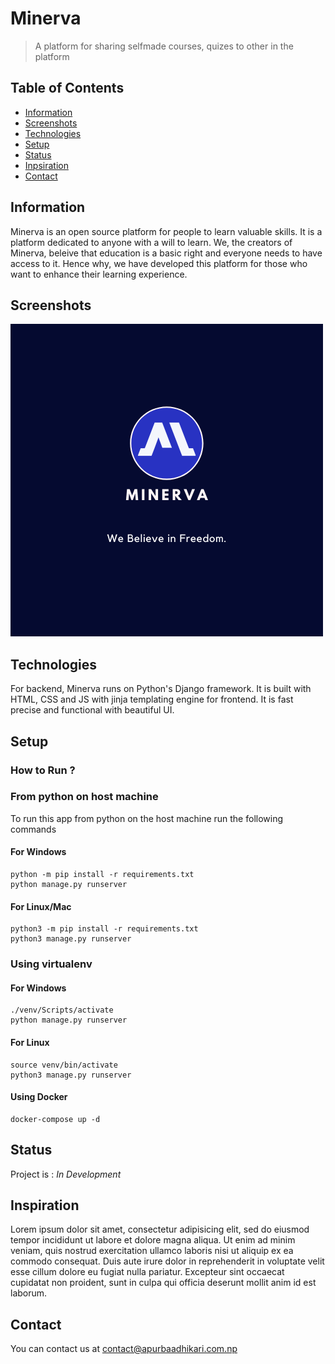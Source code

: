 # Minerva
> A platform for sharing selfmade courses, quizes to other in the platform

## Table of Contents
* [Information](#general-info)
* [Screenshots](#screenshots)
* [Technologies](#technologies)
* [Setup](#setup)
* [Status](#status)
* [Inpsiration](#inspiration)
* [Contact](#contact)

## Information
Minerva is an open source platform for people to learn valuable skills. It is a platform dedicated to anyone with a will to learn. We, the creators of Minerva, beleive that education is a basic right and everyone needs to have access to it. Hence why, we have developed this platform for those who want to enhance their learning experience.

## Screenshots
![Banner](./img/min.png)

## Technologies
For backend, Minerva runs on Python's Django framework. It is built with HTML, CSS and JS with jinja templating engine for frontend. It is fast precise and functional with beautiful UI.

## Setup

### How to Run ?

### From python on host machine
To run this app from python on the host machine run the following commands

#### For Windows
```
python -m pip install -r requirements.txt
python manage.py runserver
```
#### For Linux/Mac
```
python3 -m pip install -r requirements.txt
python3 manage.py runserver
```

### Using virtualenv

#### For Windows
```
./venv/Scripts/activate
python manage.py runserver
```
#### For Linux
```
source venv/bin/activate
python3 manage.py runserver
```

#### Using Docker
 ```
 docker-compose up -d
 ```
## Status
Project is : _In Development_


## Inspiration
Lorem ipsum dolor sit amet, consectetur adipisicing elit, sed do eiusmod
tempor incididunt ut labore et dolore magna aliqua. Ut enim ad minim veniam,
quis nostrud exercitation ullamco laboris nisi ut aliquip ex ea commodo
consequat. Duis aute irure dolor in reprehenderit in voluptate velit esse
cillum dolore eu fugiat nulla pariatur. Excepteur sint occaecat cupidatat non
proident, sunt in culpa qui officia deserunt mollit anim id est laborum.

## Contact 
You can contact us at [contact@apurbaadhikari.com.np](contact@apurbaadhikari.com.np)